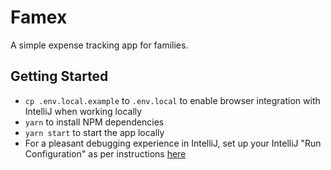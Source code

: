 # Famex
A simple expense tracking app for families.

## Getting Started
- `cp .env.local.example` to `.env.local` to enable browser integration with IntelliJ when working locally
- `yarn` to install NPM dependencies
- `yarn start` to start the app locally
- For a pleasant debugging experience in IntelliJ, set up your IntelliJ "Run Configuration" as per instructions [here](https://blog.jetbrains.com/webstorm/2017/01/debugging-react-apps/)
